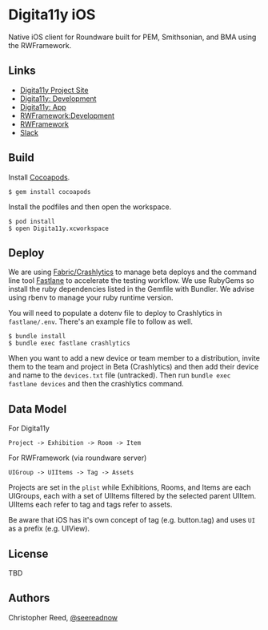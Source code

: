# Digita11y iOS

Native iOS client for Roundware built for PEM, Smithsonian, and BMA using the RWFramework.

## Links
- [Digita11y Project Site](https://www.digita11y.org/)
- [Digita11y: Development](https://github.com/seeRead/roundware-ios-digita11y)
- [Digita11y: App](https://github.com/roundware/roundware-ios-digita11y)
- [RWFramework:Development](https://github.com/seeRead/roundware-ios-framework-v2)
- [RWFramework](https://github.com/roundware/roundware-ios-framework-v2)
- [Slack](https://roundware.slack.com/messages/digita11y-ios/)

## Build

Install [Cocoapods](http://cocoapods.org).

``` shell
$ gem install cocoapods
```

Install the podfiles and then open the workspace.

``` shell
$ pod install
$ open Digita11y.xcworkspace 
```

## Deploy

We are using [Fabric/Crashlytics](https://fabric.io) to manage beta deploys and the command line tool [Fastlane](https://github.com/fastlane/fastlane) to accelerate the testing workflow.  We use RubyGems so install the ruby dependencies listed in the Gemfile with Bundler.  We advise using rbenv to manage your ruby runtime version.

You will need to populate a dotenv file to deploy to Crashlytics in `fastlane/.env`.  There's an example file to follow as well.

``` shell
$ bundle install
$ bundle exec fastlane crashlytics

```

When you want to add a new device or team member to a distribution, invite them to the team and project in Beta (Crashlytics) and then add their device and name to the `devices.txt` file (untracked).  Then run `bundle exec fastlane devices` and then the crashlytics command.

## Data Model

For Digita11y

`Project -> Exhibition -> Room -> Item`

For RWFramework (via roundware server)

`UIGroup -> UIItems -> Tag -> Assets`

Projects are set in the `plist` while Exhibitions, Rooms, and Items are each UIGroups, each with a set of UIItems filtered by the selected parent UIItem.  UIItems each refer to tag and tags refer to assets.

Be aware that iOS has it's own concept of tag (e.g. button.tag) and uses `UI` as a prefix (e.g. UIView).

## License

TBD

## Authors

Christopher Reed, [@seereadnow](http://twitter.com/seereadnow)
